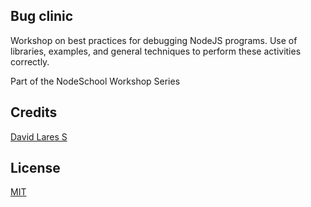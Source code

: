 ## Bug clinic

Workshop on best practices for debugging NodeJS programs. Use of libraries, examples, and general techniques to perform these activities correctly.

Part of the NodeSchool Workshop Series

## Credits
[David Lares S](https://davidlares.com)

## License
[MIT](https://opensource.org/licenses/MIT)
